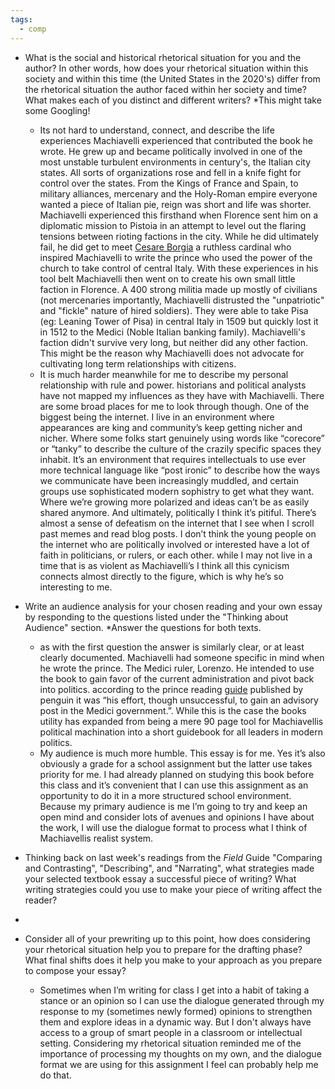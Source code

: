 ```yaml
---
tags:
  - comp
---
```

- What is the social and historical rhetorical situation for you and the author? In other words, how does your rhetorical situation within this society and within this time (the United States in the 2020's) differ from the rhetorical situation the author faced within her society and time? What makes each of you distinct and different writers? *This might take some Googling!  
	- Its not hard to understand, connect, and describe the life experiences Machiavelli experienced that contributed  the book he wrote. He grew up and became politically involved in one of the most unstable turbulent environments in century's, the Italian city states. All sorts of organizations rose and fell in a knife fight for control over the states. From the Kings of France and Spain, to military alliances, mercenary and the Holy-Roman empire everyone wanted a piece of Italian pie, reign was short and life was shorter. Machiavelli experienced this firsthand when Florence sent him on a diplomatic mission to Pistoia in an attempt to level out the flaring tensions between rioting factions in the city. While he did ultimately fail, he did get to meet [Cesare Borgia](https://en.wikipedia.org/wiki/Cesare_Borgia) a ruthless cardinal who inspired Machiavelli to write the prince who used the power of the church to take control of central Italy.  With these experiences in his tool belt Machiavelli then went on to create his own small little faction in Florence. A 400 strong militia made up mostly of civilians (not mercenaries importantly, Machiavelli distrusted the "unpatriotic" and "fickle" nature of hired soldiers). They were able to take Pisa (eg: Leaning Tower of Pisa) in central Italy in 1509 but quickly lost it in 1512 to the Medici (Noble Italian banking family).  Machiavelli's faction didn't survive very long, but neither did any other faction. This might be the reason why Machiavelli does not advocate for cultivating long term relationships with citizens.
	- It is much harder meanwhile for me to describe my personal relationship with rule and power. historians and political analysts have not mapped my influences as they have with Machiavelli. There are some broad places for me to look through though. One of the biggest being the internet. I live in an environment where appearances are king and community’s keep getting nicher and nicher. Where some folks start genuinely using words like “corecore” or “tanky” to describe the culture of the crazily specific spaces they inhabit. It’s an environment that requires intellectuals to use ever more technical language like “post ironic” to describe how the ways we communicate have been increasingly muddled, and certain groups use sophisticated modern sophistry to get what they want. Where we’re growing more polarized and ideas can’t be as easily shared anymore. And ultimately, politically I think it’s pitiful. There’s almost a sense of defeatism on the internet that I see when I scroll past memes and read blog posts. I don’t think the young people on the internet  who are politically involved or interested have a lot of faith in politicians, or rulers, or each other. while I may not live in a time that is as violent as Machiavelli’s I think all this cynicism connects almost directly to the figure, which is why he’s so interesting to me.
    
- Write an audience analysis for your chosen reading and your own essay by responding to the questions listed under the "Thinking about Audience" section. *Answer the questions for both texts. 
	- as with the first question the answer is similarly clear, or at least clearly documented. Machiavelli had someone specific in mind when he wrote the prince. The Medici ruler, Lorenzo. He intended to use the book to gain favor of the current administration and pivot back into politics. according to the prince reading [guide](https://www.penguinrandomhouse.com/books/531158/the-prince-by-niccolo-machiavelli/9780140449150/readers-guide/#:~:text=Dedicated%20to%20Lorenzo%20de'%20Medici,five%20years%20after%20Machiavelli's%20death.) published by penguin it was “his effort, though unsuccessful, to gain an advisory post in the Medici government.”. While this is the case the books utility has expanded from being a mere 90 page tool for Machiavellis political machination into a short guidebook for all leaders in modern politics. 
	- My audience is much more humble. This essay is for me. Yes it’s also obviously a grade for a school assignment but the latter use takes priority for me. I had already planned on studying this book before this class and it’s convenient that I can use this assignment as an opportunity to do it in a more structured school environment. Because my primary audience is me I’m going to try and keep an open mind and consider lots of avenues and opinions I have about the work, I will use the dialogue format to process what I think of Machiavellis realist system.
    
- Thinking back on last week's readings from the _Field_ Guide "Comparing and Contrasting", "Describing", and "Narrating", what strategies made your selected textbook essay a successful piece of writing? What writing strategies could you use to make your piece of writing affect the reader?
- 

- Consider all of your prewriting up to this point, how does considering your rhetorical situation help you to prepare for the drafting phase? What final shifts does it help you make to your approach as you prepare to compose your essay?
	- Sometimes when I’m writing for class I get into a habit of taking a stance or an opinion so I can use the dialogue generated through my response to my (sometimes newly formed) opinions to strengthen them and explore ideas in a dynamic way. But I don't always have access to a group of smart people in a classroom or intellectual setting. Considering my rhetorical situation reminded me of the importance of processing my thoughts on my own, and the dialogue format we are using for this assignment I feel can probably help me do that.